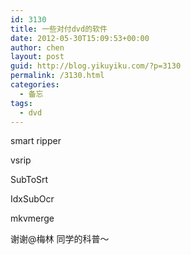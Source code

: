 ```yaml
---
id: 3130
title: 一些对付dvd的软件
date: 2012-05-30T15:09:53+00:00
author: chen
layout: post
guid: http://blog.yikuyiku.com/?p=3130
permalink: /3130.html
categories:
  - 备忘
tags:
  - dvd
---
```

smart ripper
  
vsrip

SubToSrt
  
IdxSubOcr

mkvmerge

谢谢@梅林 同学的科普～